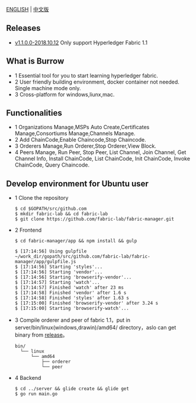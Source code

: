 [ENGLISH](https://github.com/fabric-lab/fabric-manager/blob/master/README.md) | [中文版](https://github.com/fabric-lab/fabric-manager/blob/master/README-zh.md)
## Releases

- [v1.1.0.0-2018.10.12](https://github.com/fabric-lab/fabric-manager/releases/tag/V1.0.1) Only support Hyperledger Fabric 1.1


## What is Burrow
- 1 Essential tool for you to start learning hyperledger fabric.
- 2 User friendly building environment, docker container not needed. Single machine mode only.
- 3 Cross-platform for windows,liunx,mac. 

## Functionalities
- 1 Organizations Manage,MSPs Auto Create,Certificates Manage,Consortiums Manage,Channels Manage.
- 2 Add ChainCode,Enable Chaincode,Stop Chaincode.
- 3 Orderers Manage,Run Orderer,Stop Orderer,View Block.
- 4 Peers Manage, Run Peer, Stop Peer, List Channel, Join Channel, Get Channel Info, Install ChainCode, List ChainCode, Init ChainCode, Invoke ChainCode, Query Chaincode.

## Develop environment for Ubuntu user
 - 1 Clone the repository
          
       $ cd $GOPATH/src/github.com
       $ mkdir fabric-lab && cd fabric-lab
       $ git clone https://github.com/fabric-lab/fabric-manager.git
 - 2 Frontend 
       
       $ cd fabric-manager/app && npm install && gulp
       
       $ [17:14:56] Using gulpfile ~/work_dir/gopath/src/github.com/fabric-lab/fabric-manager/app/gulpfile.js
       $ [17:14:56] Starting 'styles'...
       $ [17:14:56] Starting 'vendor'...
       $ [17:14:56] Starting 'browserify-vendor'...
       $ [17:14:57] Starting 'watch'...
       $ [17:14:57] Finished 'watch' after 23 ms
       $ [17:14:58] Finished 'vendor' after 1.6 s
       $ [17:14:58] Finished 'styles' after 1.63 s
       $ [17:15:00] Finished 'browserify-vendor' after 3.24 s
       $ [17:15:00] Starting 'browserify-watch'...
       
 - 3 Compile orderer and peer of fabric 1.1，put in server/bin/linux(windows,drawin)/amd64/ directory，aslo can get binary from [release](https://github.com/fabric-lab/fabric-manager/releases/tag/V1.0.1)。
       
       bin/
         └── linux
             └── amd64
                 ├── orderer
                 └── peer
 - 4 Backend
       
       $ cd ../server && glide create && glide get  
       $ go run main.go

